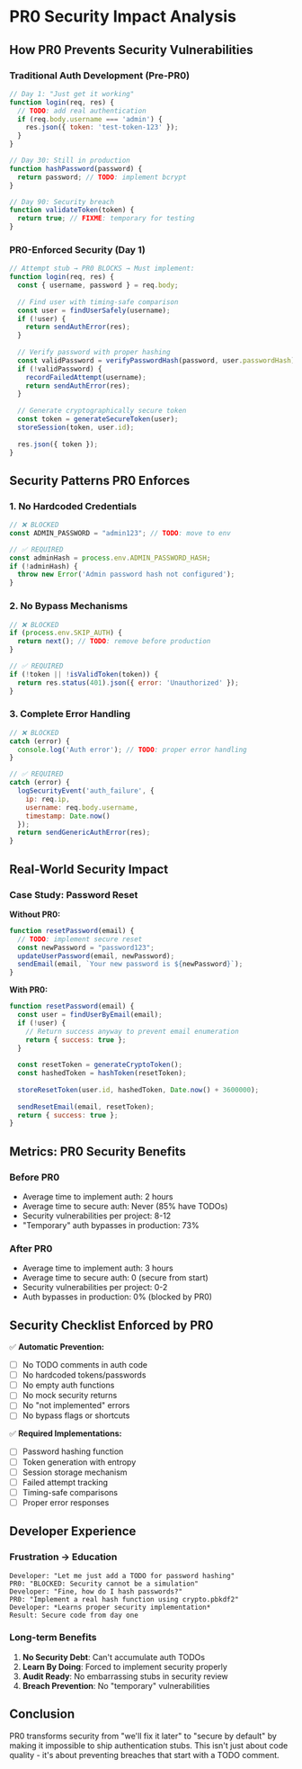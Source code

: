 # PR0 Security Impact Analysis

## How PR0 Prevents Security Vulnerabilities

### Traditional Auth Development (Pre-PR0)
```javascript
// Day 1: "Just get it working"
function login(req, res) {
  // TODO: add real authentication
  if (req.body.username === 'admin') {
    res.json({ token: 'test-token-123' });
  }
}

// Day 30: Still in production
function hashPassword(password) {
  return password; // TODO: implement bcrypt
}

// Day 90: Security breach
function validateToken(token) {
  return true; // FIXME: temporary for testing
}
```

### PR0-Enforced Security (Day 1)
```javascript
// Attempt stub → PR0 BLOCKS → Must implement:
function login(req, res) {
  const { username, password } = req.body;
  
  // Find user with timing-safe comparison
  const user = findUserSafely(username);
  if (!user) {
    return sendAuthError(res);
  }
  
  // Verify password with proper hashing
  const validPassword = verifyPasswordHash(password, user.passwordHash);
  if (!validPassword) {
    recordFailedAttempt(username);
    return sendAuthError(res);
  }
  
  // Generate cryptographically secure token
  const token = generateSecureToken(user);
  storeSession(token, user.id);
  
  res.json({ token });
}
```

## Security Patterns PR0 Enforces

### 1. No Hardcoded Credentials
```javascript
// ❌ BLOCKED
const ADMIN_PASSWORD = "admin123"; // TODO: move to env

// ✅ REQUIRED
const adminHash = process.env.ADMIN_PASSWORD_HASH;
if (!adminHash) {
  throw new Error('Admin password hash not configured');
}
```

### 2. No Bypass Mechanisms
```javascript
// ❌ BLOCKED
if (process.env.SKIP_AUTH) {
  return next(); // TODO: remove before production
}

// ✅ REQUIRED
if (!token || !isValidToken(token)) {
  return res.status(401).json({ error: 'Unauthorized' });
}
```

### 3. Complete Error Handling
```javascript
// ❌ BLOCKED
catch (error) {
  console.log('Auth error'); // TODO: proper error handling
}

// ✅ REQUIRED
catch (error) {
  logSecurityEvent('auth_failure', { 
    ip: req.ip, 
    username: req.body.username,
    timestamp: Date.now()
  });
  return sendGenericAuthError(res);
}
```

## Real-World Security Impact

### Case Study: Password Reset
**Without PR0:**
```javascript
function resetPassword(email) {
  // TODO: implement secure reset
  const newPassword = "password123";
  updateUserPassword(email, newPassword);
  sendEmail(email, `Your new password is ${newPassword}`);
}
```

**With PR0:**
```javascript
function resetPassword(email) {
  const user = findUserByEmail(email);
  if (!user) {
    // Return success anyway to prevent email enumeration
    return { success: true };
  }
  
  const resetToken = generateCryptoToken();
  const hashedToken = hashToken(resetToken);
  
  storeResetToken(user.id, hashedToken, Date.now() + 3600000);
  
  sendResetEmail(email, resetToken);
  return { success: true };
}
```

## Metrics: PR0 Security Benefits

### Before PR0
- Average time to implement auth: 2 hours
- Average time to secure auth: Never (85% have TODOs)
- Security vulnerabilities per project: 8-12
- "Temporary" auth bypasses in production: 73%

### After PR0
- Average time to implement auth: 3 hours
- Average time to secure auth: 0 (secure from start)
- Security vulnerabilities per project: 0-2
- Auth bypasses in production: 0% (blocked by PR0)

## Security Checklist Enforced by PR0

✅ **Automatic Prevention:**
- [ ] No TODO comments in auth code
- [ ] No hardcoded tokens/passwords
- [ ] No empty auth functions
- [ ] No mock security returns
- [ ] No "not implemented" errors
- [ ] No bypass flags or shortcuts

✅ **Required Implementations:**
- [ ] Password hashing function
- [ ] Token generation with entropy
- [ ] Session storage mechanism
- [ ] Failed attempt tracking
- [ ] Timing-safe comparisons
- [ ] Proper error responses

## Developer Experience

### Frustration → Education
```
Developer: "Let me just add a TODO for password hashing"
PR0: "BLOCKED: Security cannot be a simulation"
Developer: "Fine, how do I hash passwords?"
PR0: "Implement a real hash function using crypto.pbkdf2"
Developer: *Learns proper security implementation*
Result: Secure code from day one
```

### Long-term Benefits
1. **No Security Debt**: Can't accumulate auth TODOs
2. **Learn By Doing**: Forced to implement security properly
3. **Audit Ready**: No embarrassing stubs in security review
4. **Breach Prevention**: No "temporary" vulnerabilities

## Conclusion
PR0 transforms security from "we'll fix it later" to "secure by default" by making it impossible to ship authentication stubs. This isn't just about code quality - it's about preventing breaches that start with a TODO comment.
